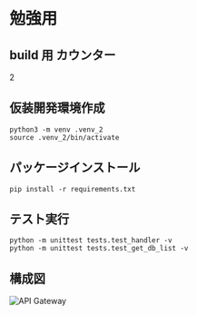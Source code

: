 勉強用
==============================================
## build 用 カウンター
2

## 仮装開発環境作成
```
python3 -m venv .venv_2
source .venv_2/bin/activate
```

## パッケージインストール
`pip install -r requirements.txt`

## テスト実行
```
python -m unittest tests.test_handler -v
python -m unittest tests.test_get_db_list -v
```

## 構成図

![API Gateway](https://user-images.githubusercontent.com/52826519/91540138-52de1700-e955-11ea-9f7a-90c7d0d9ff89.png)
